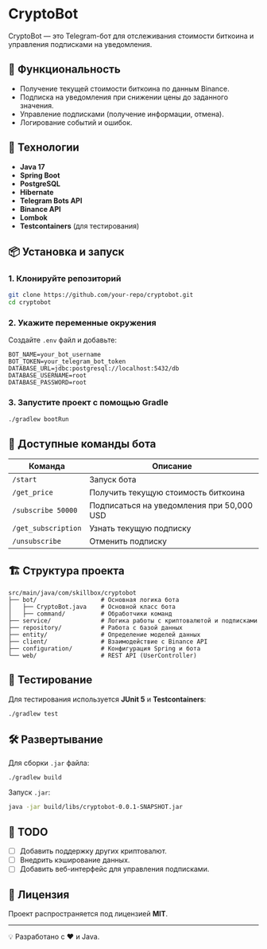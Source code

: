 
# CryptoBot

CryptoBot — это Telegram-бот для отслеживания стоимости биткоина и управления подписками на уведомления.

## 📌 Функциональность

- Получение текущей стоимости биткоина по данным Binance.
- Подписка на уведомления при снижении цены до заданного значения.
- Управление подписками (получение информации, отмена).
- Логирование событий и ошибок.

## 🚀 Технологии

- **Java 17**
- **Spring Boot**
- **PostgreSQL**
- **Hibernate**
- **Telegram Bots API**
- **Binance API**
- **Lombok**
- **Testcontainers** (для тестирования)

## 📦 Установка и запуск

### 1. Клонируйте репозиторий
```sh
git clone https://github.com/your-repo/cryptobot.git
cd cryptobot
```

### 2. Укажите переменные окружения
Создайте `.env` файл и добавьте:
```env
BOT_NAME=your_bot_username
BOT_TOKEN=your_telegram_bot_token
DATABASE_URL=jdbc:postgresql://localhost:5432/db
DATABASE_USERNAME=root
DATABASE_PASSWORD=root
```

### 3. Запустите проект с помощью Gradle
```sh
./gradlew bootRun
```

## 📜 Доступные команды бота

| Команда            | Описание                                      |
|--------------------|----------------------------------------------|
| `/start`          | Запуск бота                                  |
| `/get_price`      | Получить текущую стоимость биткоина         |
| `/subscribe 50000` | Подписаться на уведомления при 50,000 USD   |
| `/get_subscription` | Узнать текущую подписку                    |
| `/unsubscribe`    | Отменить подписку                           |

## 🏗 Структура проекта

```plaintext
src/main/java/com/skillbox/cryptobot
├── bot/                  # Основная логика бота
│   ├── CryptoBot.java    # Основной класс бота
│   ├── command/          # Обработчики команд
├── service/              # Логика работы с криптовалютой и подписками
├── repository/           # Работа с базой данных
├── entity/               # Определение моделей данных
├── client/               # Взаимодействие с Binance API
├── configuration/        # Конфигурация Spring и бота
└── web/                  # REST API (UserController)
```

## 🧪 Тестирование

Для тестирования используется **JUnit 5** и **Testcontainers**:
```sh
./gradlew test
```

## 🛠 Развертывание

Для сборки `.jar` файла:
```sh
./gradlew build
```

Запуск `.jar`:
```sh
java -jar build/libs/cryptobot-0.0.1-SNAPSHOT.jar
```

## 🎯 TODO

- [ ] Добавить поддержку других криптовалют.
- [ ] Внедрить кэширование данных.
- [ ] Добавить веб-интерфейс для управления подписками.

## 📄 Лицензия

Проект распространяется под лицензией **MIT**.

---

💡 Разработано с ❤️ и Java.
```
